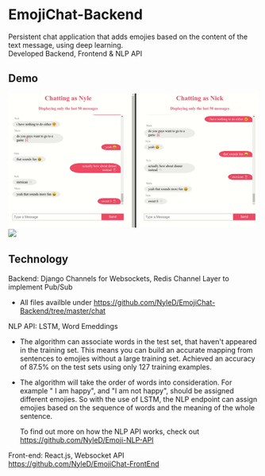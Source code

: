 # EmojiChat-Backend

Persistent chat application that adds emojies based on the content of the text message, using deep learning.
<br> Developed Backend, Frontend & NLP API

## Demo
![](emojichat.gif)
![](loading_screen.gif)

## Technology

Backend: Django Channels for Websockets, Redis Channel Layer to implement Pub/Sub
  - All files availble under https://github.com/NyleD/EmojiChat-Backend/tree/master/chat

NLP API: LSTM, Word Emeddings
  - The algorithm can associate words in the test set, that haven't appeared in the training set. 
    This means you can build an accurate mapping from sentences to emojies without a large training set. 
    Achieved an accuracy of 87.5% on the test sets using only 127 training examples.
  
  - The algorithm will take the order of words into consideration. For example " I am happy", and "I am not happy", 
    should be assigned different emojies. So with the use of LSTM, the NLP endpoint can assign emojies based on the 
    sequence of words and the meaning of the whole sentence.
    
    To find out more on how the NLP API works, check out https://github.com/NyleD/Emoji-NLP-API
  
Front-end: React.js, Websocket API  <br>
https://github.com/NyleD/EmojiChat-FrontEnd
